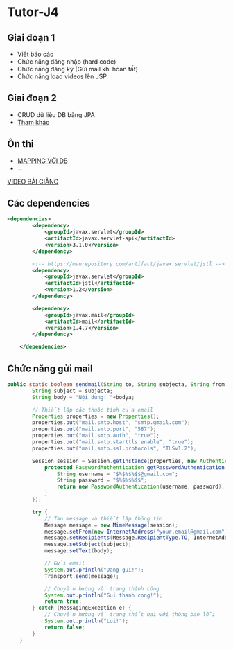 # Tutor-J4

## Giai đoạn 1
- Viết báo cáo
- Chức năng đăng nhập (hard code)
- Chức năng đăng ký (Gửi mail khi hoàn tất)
- Chức năng load videos lên JSP

## Giai đoạn 2
- CRUD dữ liệu DB bằng JPA
- [Tham khảo](https://github.com/Theanishtar/Tutor-J4/tree/ASM2)


## Ôn thi
- [MAPPING VỚI DB](https://github.com/dangtranhuu/Java4-FinalTest)
- ...


[VIDEO BÀI GIẢNG](https://youtu.be/xbMoY_UMJKw)





## Các dependencies
```xml
<dependencies>
		<dependency>
			<groupId>javax.servlet</groupId>
			<artifactId>javax.servlet-api</artifactId>
			<version>3.1.0</version>
		</dependency>

		<!-- https://mvnrepository.com/artifact/javax.servlet/jstl -->
		<dependency>
			<groupId>javax.servlet</groupId>
			<artifactId>jstl</artifactId>
			<version>1.2</version>
		</dependency>

		<dependency>
			<groupId>javax.mail</groupId>
			<artifactId>mail</artifactId>
			<version>1.4.7</version>
		</dependency>

	</dependencies>
```

## Chức năng gửi mail
```java
public static boolean sendmail(String to, String subjecta, String from, String bodya) {
		String subject = subjecta;
		String body = "Nội dung: "+bodya;

		// Thiết lập các thuộc tính của email
		Properties properties = new Properties();
		properties.put("mail.smtp.host", "smtp.gmail.com");
		properties.put("mail.smtp.port", "587");
		properties.put("mail.smtp.auth", "true");
		properties.put("mail.smtp.starttls.enable", "true");
		properties.put("mail.smtp.ssl.protocols", "TLSv1.2");

		Session session = Session.getInstance(properties, new Authenticator() {
			protected PasswordAuthentication getPasswordAuthentication() {
				String username = "$%$%$%$$@gmail.com";
				String password = "$%$%$%$$";
				return new PasswordAuthentication(username, password);
			}
		});

		try {
			// Tạo message và thiết lập thông tin
			Message message = new MimeMessage(session);
			message.setFrom(new InternetAddress("your.email@gmail.com"));
			message.setRecipients(Message.RecipientType.TO, InternetAddress.parse(to));
			message.setSubject(subject);
			message.setText(body);

			// Gửi email
			System.out.println("Dang gui!");
			Transport.send(message);

			// Chuyển hướng về trang thành công
			System.out.println("Gui thanh cong!");
			return true;
		} catch (MessagingException e) {
			// Chuyển hướng về trang thất bại với thông báo lỗi
			System.out.println("Loi!");
			return false;
		}
	}
```
